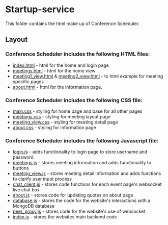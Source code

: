 # Startup-service

This folder contains the html make up of Conference Scheduler.

## Layout

### Conference Scheduler includes the following HTML files:

+ [index.html](index.html) - html for the home and login page 
+ [meetings.html](meetings.html) - html for the home view 
+ [meeting1_view.html](meeting1_view.html) & [meeting2_view.html](meeting2_view.html) - to html example for meeting specific pages
+ [about.html](about.html) - html for the information page.

### Conference Scheduler includes the following CSS file:

+ [main.css](main.css) - styling for home page and base for all other pages
+ [meetings.css](meetings.css) - styling for meeting layout page
+ [meeting_view.css](meeting_view.css) - styling for meeting detail page
+ [about.css](about.css) - styling for information page

### Conference Scheduler includes the following Javascript file:

+ [login.js](login.js) - adds functionality to login page to store username and password
+ [meetings.js](meetings.js) - stores meeting information and adds functionality to buttons
+ [meeting_view.js](meeting_view.js) - stores meeting detail information and adds functions to clarify user input process
+ [chat_client.js](chat_client.js) - stores code functions for each event page's websocket live chat box
+ [about.js](about.js) - stores code for updating quotes on about page
+ [database.js](database.js) - stores the code for the website's interactions with a MongoDB database
+ [peer_proxy.js](peer_proxy.js) - stores code for the website's use of websocket
+ [index.js](index.js) - stores the websites main backend code